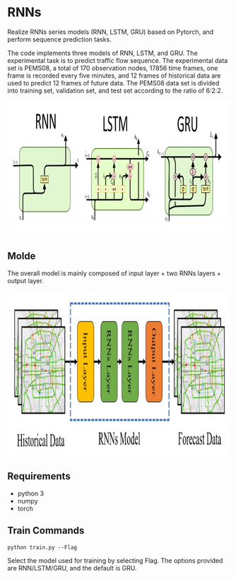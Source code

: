 # RNNs

Realize RNNs series models (RNN, LSTM, GRU) based on Pytorch, and perform sequence prediction tasks.

The code implements three models of RNN, LSTM, and GRU. The experimental task is to predict traffic flow sequence. The experimental data set is PEMS08, a total of 170 observation nodes, 17856 time frames, one frame is recorded every five minutes, and 12 frames of historical data are used to predict 12 frames of future data. The PEMS08 data set is divided into training set, validation set, and test set according to the ratio of 6:2:2.

<p align="center">
  <img width="1024" height="308" src=./fig/RNNs.png>
</p>

## Molde

The overall model is mainly composed of input layer + two RNNs layers + output layer.

<p align="center">
  <img width="1182" height="376" src=./fig/model.jpg>
</p>

## Requirements

- python 3
- numpy
- torch

## Train Commands

```
python train.py --Flag
```

Select the model used for training by selecting Flag. The options provided are RNN/LSTM/GRU, and the default is GRU.
